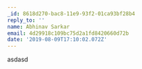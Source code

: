 ```yaml
---
_id: 8618d270-bac8-11e9-93f2-01ca93bf28b4
reply_to: ''
name: Abhinav Sarkar
email: 4d29918c109bc75d2a1fd8420660d72b
date: '2019-08-09T17:10:02.072Z'
---
```

asdasd
